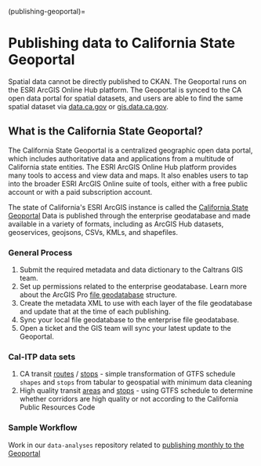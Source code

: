 (publishing-geoportal)=

# Publishing data to California State Geoportal

Spatial data cannot be directly published to CKAN. The Geoportal runs on the ESRI ArcGIS Online Hub platform. The Geoportal is synced to the CA open data portal for spatial datasets, and users are able to find the same spatial dataset via [data.ca.gov](https://data.ca.gov) or [gis.data.ca.gov](https://gis.data.ca.gov).

## What is the California State Geoportal?

The California State Geoportal is a centralized geographic open data portal, which includes authoritative data and applications from a multitude of California state entities. The ESRI ArcGIS Online Hub platform provides many tools to access and view data and maps. It also enables users to tap into the broader ESRI ArcGIS Online suite of tools, either with a free public account or with a paid subscription account.

The state of California's ESRI ArcGIS instance is called the [California State Geoportal](https://gis.data.ca.gov)
Data is published through the enterprise geodatabase and made available in a variety of formats, including as ArcGIS Hub datasets, geoservices, geojsons, CSVs, KMLs, and shapefiles.

### General Process

1. Submit the required metadata and data dictionary to the Caltrans GIS team.
1. Set up permissions related to the enterprise geodatabase. Learn more about the ArcGIS Pro [file geodatabase](https://pro.arcgis.com/en/pro-app/latest/help/data/geodatabases/overview/what-is-a-geodatabase-.htm) structure.
1. Create the metadata XML to use with each layer of the file geodatabase and update that at the time of each publishing.
1. Sync your local file geodatabase to the enterprise file geodatabase.
1. Open a ticket and the GIS team will sync your latest update to the Geoportal.

### Cal-ITP data sets

1. CA transit [routes](https://gis.data.ca.gov/datasets/dd7cb74665a14859a59b8c31d3bc5a3e_0) / [stops](https://gis.data.ca.gov/datasets/900992cc94ab49dbbb906d8f147c2a72_0) - simple transformation of GTFS schedule `shapes` and `stops` from tabular to geospatial with minimum data cleaning
1. High quality transit [areas](https://gis.data.ca.gov/datasets/863e61eacbf3463ab239beb3cee4a2c3_0) and [stops](https://gis.data.ca.gov/datasets/f6c30480f0e84be699383192c099a6a4_0) - using GTFS schedule to determine whether corridors are high quality or not according to the California Public Resources Code

### Sample Workflow

Work in our `data-analyses` repository related to [publishing monthly to the Geoportal](https://github.com/cal-itp/data-analyses/tree/main/open_data/README.md)
